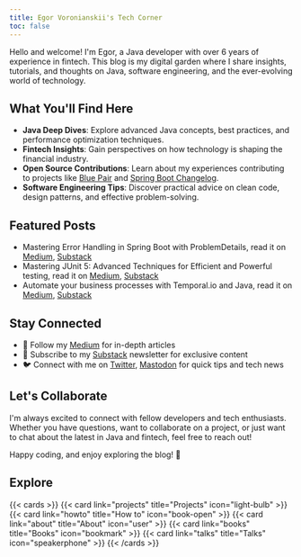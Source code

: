 ```yaml
---
title: Egor Voronianskii's Tech Corner 
toc: false
---
```


Hello and welcome! I'm Egor, a Java developer with over 6 years of experience in fintech. This blog is my digital garden where I share insights, tutorials, and thoughts on Java, software engineering, and the ever-evolving world of technology.

## What You'll Find Here

- **Java Deep Dives**: Explore advanced Java concepts, best practices, and performance optimization techniques.
- **Fintech Insights**: Gain perspectives on how technology is shaping the financial industry.
- **Open Source Contributions**: Learn about my experiences contributing to projects like [Blue Pair](https://github.com/aurasphere/blue-pair) and [Spring Boot Changelog](https://github.com/sepanniemi/spring-boot-changelog).
- **Software Engineering Tips**: Discover practical advice on clean code, design patterns, and effective problem-solving.

## Featured Posts

- Mastering Error Handling in Spring Boot with ProblemDetails, read it on [Medium](https://medium.com/@vrnsky/mastering-error-handling-in-spring-boot-with-problemdetails-33eac63a2888), [Substack](https://vrnsky.substack.com/p/mastering-error-handling-in-spring)
- Mastering JUnit 5: Advanced Techniques for Efficient and Powerful testing, read it on [Medium](https://medium.com/@vrnsky/mastering-junit-5-advanced-techniques-for-efficient-and-powerful-testing-0203992bdb95), [Substack](https://vrnsky.substack.com/p/mastering-junit-5-advanced-techniques) 
- Automate your business processes with Temporal.io and Java, read it on [Medium](https://medium.com/@vrnsky/automate-your-business-processes-with-temporal-io-and-java-0e2e924be6e8), [Substack](https://vrnsky.substack.com/p/automate-your-business-processes)

## Stay Connected

- 📘 Follow my [Medium](https://vrnsky.medium.com) for in-depth articles
- 📧 Subscribe to my [Substack](https://vrnsky.substack.com) newsletter for exclusive content
- 🐦 Connect with me on [Twitter](https://twitter.com/VoronyanskyE), [Mastodon](https://me.dm/@vrnsky) for quick tips and tech news

## Let's Collaborate

I'm always excited to connect with fellow developers and tech enthusiasts. Whether you have questions, want to collaborate on a project, or just want to chat about the latest in Java and fintech, feel free to reach out!

Happy coding, and enjoy exploring the blog! 🚀

## Explore

{{< cards >}}
  {{< card link="projects" title="Projects" icon="light-bulb" >}}
  {{< card link="howto" title="How to" icon="book-open" >}}
  {{< card link="about" title="About" icon="user" >}}
  {{< card link="books" title="Books" icon="bookmark" >}}
  {{< card link="talks" title="Talks" icon="speakerphone" >}}
{{< /cards >}}

